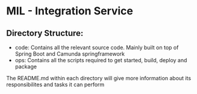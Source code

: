 # MIL - Integration Service

## Directory Structure:

- code: Contains all the relevant source code. Mainly built on top of Spring Boot and Camunda springframework
- ops: Contains all the scripts required to get started, build, deploy and package

The README.md within each directory will give more information about its responsibilites and tasks it can perform
